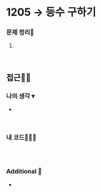 # 1205 → 등수 구하기
### 문제 정리📝
1. 

</br>

## 접근🚶🏻
### 나의 생각 ▾
- 
</br>

### 내 코드👨🏻‍💻
```swift

```

</br>

### Additional 📂
- 